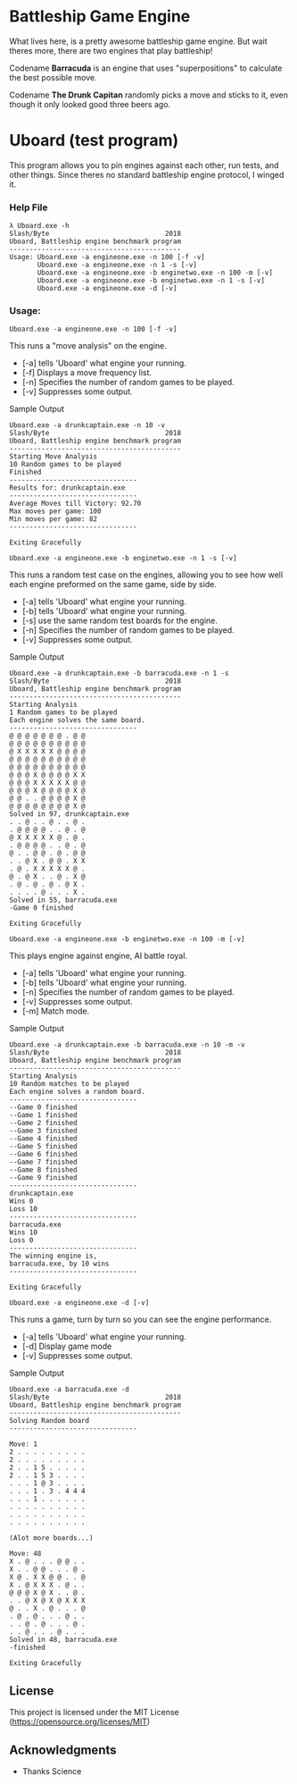 # Battleship Game Engine
What lives here, is a pretty awesome battleship game engine. But wait theres more, there are two engines that play battleship!

Codename **Barracuda** is an engine that uses "superpositions" to calculate the best possible move.

Codename **The Drunk Capitan** randomly picks a move and sticks to it, even though it only looked good three beers ago.

# Uboard (test program)
This program allows you to pin engines against each other, run tests, and other things. Since theres no standard battleship engine protocol, I winged it. 

### Help File
```
λ Uboard.exe -h
Slash/Byte                             2018
Uboard, Battleship engine benchmark program
-------------------------------------------
Usage: Uboard.exe -a engineone.exe -n 100 [-f -v]
       Uboard.exe -a engineone.exe -n 1 -s [-v]
       Uboard.exe -a engineone.exe -b enginetwo.exe -n 100 -m [-v]
       Uboard.exe -a engineone.exe -b enginetwo.exe -n 1 -s [-v]
       Uboard.exe -a engineone.exe -d [-v]
```

### Usage:
```
Uboard.exe -a engineone.exe -n 100 [-f -v]
```
This runs a "move analysis" on the engine.

* [-a] tells 'Uboard' what engine your running.
* [-f] Displays a move frequency list.
* [-n] Specifies the number of random games to be played.
* [-v] Suppresses some output.

Sample Output
```
Uboard.exe -a drunkcaptain.exe -n 10 -v         
Slash/Byte                             2018       
Uboard, Battleship engine benchmark program       
-------------------------------------------       
Starting Move Analysis                            
10 Random games to be played                      
Finished                                          
--------------------------------                  
Results for: drunkcaptain.exe                     
--------------------------------                  
Average Moves till Victory: 92.70                 
Max moves per game: 100                           
Min moves per game: 82                            
--------------------------------                  

Exiting Gracefully
```

```
Uboard.exe -a engineone.exe -b enginetwo.exe -n 1 -s [-v]
```
This runs a random test case on the engines, allowing you to see how well each engine preformed on the same game, side by side.

* [-a] tells 'Uboard' what engine your running.
* [-b] tells 'Uboard' what engine your running.
* [-s] use the same random test boards for the engine.
* [-n] Specifies the number of random games to be played.
* [-v] Suppresses some output.

Sample Output
```
Uboard.exe -a drunkcaptain.exe -b barracuda.exe -n 1 -s   
Slash/Byte                             2018                 
Uboard, Battleship engine benchmark program                 
-------------------------------------------                 
Starting Analysis                                           
1 Random games to be played                                 
Each engine solves the same board.                          
--------------------------------                            
@ @ @ @ @ @ @ . @ @                                         
@ @ @ @ @ @ @ @ @ @                                         
@ X X X X X @ @ @ @                                         
@ @ @ @ @ @ @ @ @ @                                         
@ @ @ @ @ @ @ @ @ @                                         
@ @ @ X @ @ @ @ X X                                         
@ @ @ X X X X X @ @                                         
@ @ @ X @ @ @ @ X @                                         
@ @ . . @ @ @ @ X @                                         
@ @ @ @ @ @ @ @ X @                                         
Solved in 97, drunkcaptain.exe                              
. . @ . . @ . . @ .                                         
. @ @ @ @ . . @ . @                                         
@ X X X X X @ . @ .                                         
. @ @ @ @ . . @ . @                                         
@ . . @ @ . @ . @ @                                         
. . @ X . @ @ . X X                                         
. @ . X X X X X @ .                                         
@ . @ X . . @ . X @                                         
. @ . @ . @ . @ X .                                         
. . . . @ . . . X .                                         
Solved in 55, barracuda.exe                                 
-Game 0 finished                                            

Exiting Gracefully   
```

```
Uboard.exe -a engineone.exe -b enginetwo.exe -n 100 -m [-v]
```
This plays engine against engine, AI battle royal.

* [-a] tells 'Uboard' what engine your running.
* [-b] tells 'Uboard' what engine your running.
* [-n] Specifies the number of random games to be played.
* [-v] Suppresses some output.
* [-m] Match mode.

Sample Output
```
Uboard.exe -a drunkcaptain.exe -b barracuda.exe -n 10 -m -v                  
Slash/Byte                             2018                                    
Uboard, Battleship engine benchmark program                                    
-------------------------------------------                                    
Starting Analysis                                                              
10 Random matches to be played                                                 
Each engine solves a random board.                                             
--------------------------------                                               
--Game 0 finished                                                              
--Game 1 finished                                                              
--Game 2 finished                                                              
--Game 3 finished                                                              
--Game 4 finished                                                              
--Game 5 finished                                                              
--Game 6 finished                                                              
--Game 7 finished                                                              
--Game 8 finished                                                              
--Game 9 finished                                                              
--------------------------------                                               
drunkcaptain.exe                                                               
Wins 0                                                                         
Loss 10                                                                        
--------------------------------                                               
barracuda.exe                                                                  
Wins 10                                                                        
Loss 0                                                                         
--------------------------------                                               
The winning engine is,                                                         
barracuda.exe, by 10 wins                                                      
--------------------------------                                               
                                                                               
Exiting Gracefully
```

```
Uboard.exe -a engineone.exe -d [-v]
```
This runs a game, turn by turn so you can see the engine performance.

* [-a] tells 'Uboard' what engine your running.
* [-d] Display game mode
* [-v] Suppresses some output.

Sample Output
```
Uboard.exe -a barracuda.exe -d               
Slash/Byte                             2018    
Uboard, Battleship engine benchmark program    
-------------------------------------------    
Solving Random board                           
--------------------------------               
                                               
Move: 1                                        
2 . . . . . . . . .                            
2 . . . . . . . . .                            
2 . . 1 5 . . . . .                            
2 . . 1 5 3 . . . .                            
. . . 1 @ 3 . . . .                            
. . . 1 . 3 . 4 4 4                            
. . . 1 . . . . . .                            
. . . . . . . . . .                            
. . . . . . . . . .                            
. . . . . . . . . .                            

(Alot more boards...)       

Move: 48                          
X . @ . . . @ @ . .               
X . . @ @ . . . @ .               
X @ . X X @ @ . . @               
X . @ X X X . @ . .               
@ @ @ X @ X . . @ .               
. . @ X @ X @ X X X               
@ . . X . @ . . . @               
. @ . @ . . . @ . .               
. . @ . @ . . . @ .               
. . @ . . . @ . . .               
Solved in 48, barracuda.exe       
-finished                         
                                  
Exiting Gracefully 
```

## License
This project is licensed under the MIT License
(https://opensource.org/licenses/MIT)
## Acknowledgments
* Thanks Science

